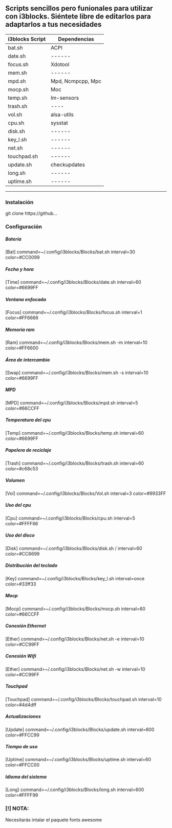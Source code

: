 ## Scripts sencillos pero funionales para utilizar con i3blocks. Siéntete libre de editarlos para adaptarlos a tus necesidades

| i3blocks Script | Dependencias      |
|-----------------|-------------------|
| bat.sh          | ACPI              |
| date.sh         | ------            |
| focus.sh        | Xdotool           |
| mem.sh          | ------            |
| mpd.sh          | Mpd, Ncmpcpp, Mpc |
| mocp.sh         | Moc               |
| temp.sh         | lm-sensors        |
| trash.sh        | ----              |
| vol.sh          | alsa-utils        |
| cpu.sh          | sysstat           |
| disk.sh         | ------            |
| key_l.sh        | ------            |
| net.sh          | ------            |
| touchpad.sh     | ------            |
| update.sh       | checkupdates      |
| long.sh         | ------            |
| uptime.sh       | ------            |

---

### Instalación

git clone https://github...



### Configuración

##### Batería
[Bat]
command=~/.config/i3blocks/Blocks/bat.sh
interval=30
color=#CC0099


##### Fecha y hora
[Time]
command=~/.config/i3blocks/Blocks/date.sh
interval=60
color=#6699FF


##### Ventana enfocada

[Focus]
command=~/.config/i3blocks/Blocks/focus.sh
interval=1
color=#FF6666


##### Memoria ram
[Ram]
command=~/.config/i3blocks/Blocks/mem.sh -m
interval=10
color=#FF6600


##### Área de intercambio
[Swap]
command=~/.config/i3blocks/Blocks/mem.sh -s
interval=10
color=#6699FF


##### MPD
[MPD]
command=~/.config/i3blocks/Blocks/mpd.sh
interval=5
color=#66CCFF


##### Temperatura del cpu
[Temp]
command=~/.config/i3blocks/Blocks/temp.sh
interval=60
color=#6699FF


##### Papelera de reciclaje
[Trash]
command=~/.config/i3blocks/Blocks/trash.sh
interval=60
color=#c68c53


##### Volumen
[Vol]
command=~/.config/i3blocks/Blocks/Vol.sh
interval=3
color=#9933FF


##### Uso del cpu
[Cpu]
command=~/.config/i3blocks/Blocks/cpu.sh
interval=5
color=#FFFF66


##### Uso del disco
[Disk]
command=~/.config/i3blocks/Blocks/disk.sh /
interval=60
color=#CC6699


##### Distribución del teclado
[Key]
command=~/.config/i3blocks/Blocks/key_l.sh
interval=once
color=#33ff33


##### Mocp
[Mocp]
command=~/.config/i3blocks/Blocks/mocp.sh
interval=60
color=#66CCFF


##### Conexión Ethernet
[Ether]
command=~/.config/i3blocks/Blocks/net.sh -e
interval=10
color=#CC99FF


##### Conexión Wifi
[Ether]
command=~/.config/i3blocks/Blocks/net.sh -w
interval=10
color=#CC99FF


##### Touchpad
[Touchpad]
command=~/.config/i3blocks/Blocks/touchpad.sh
interval=10
color=#4d4dff


##### Actualizaciones
[Update]
command=~/.config/i3blocks/Blocks/update.sh
interval=600
color=#FFCC99


##### Tiempo de uso
[Uptime]
command=~/.config/i3blocks/Blocks/uptime.sh
interval=60
color=#FFCC00


##### Idioma del sistema
[Long]
command=~/.config/i3blocks/Blocks/long.sh
interval=600
color=#FFFF99


### [!] NOTA:
Necesitarás intalar el paquete fonts awesome
